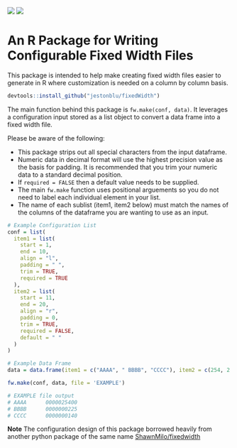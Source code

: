 ![](https://travis-ci.org/JestonBlu/fixedWidth.svg?branch=master)
![](https://bestpractices.coreinfrastructure.org/projects/2041/badge)

# An R Package for Writing Configurable Fixed Width Files

This package is intended to help make creating fixed width files easier to generate in R where customization is needed on a column by column basis. 

```r
devtools::install_github("jestonblu/fixedWidth")
```

The main function behind this package is `fw.make(conf, data)`. It leverages a configuration input stored as a list object to convert a data frame into a fixed width file. 

Please be aware of the following:
  - This package strips out all special characters from the input dataframe. 
  - Numeric data in decimal format will use the highest precision value as the basis for padding. It is recommended that you trim your numeric data to a standard decimal position.
  - If `required = FALSE` then a default value needs to be supplied. 
  - The main `fw.make` function uses positional arguements so you do not need to label each individual element in your list.
  - The name of each sublist (item1, item2 below) must match the names of the columns of the dataframe you are wanting to use as an input. 

```r
# Example Configuration List
conf = list(
  item1 = list(
    start = 1,
    end = 10,
    align = "l",
    padding = " ",
    trim = TRUE,
    required = TRUE
  ),
  item2 = list(
    start = 11,
    end = 20,
    align = "r",
    padding = 0,
    trim = TRUE,
    required = FALSE,
    default = " "
  )
)

# Example Data Frame
data = data.frame(item1 = c("AAAA", " BBBB", "CCCC"), item2 = c(254, 2.25, 1.4))

fw.make(conf, data, file = 'EXAMPLE')

# EXAMPLE file output
# AAAA      0000025400
# BBBB      0000000225
# CCCC      0000000140

```

**Note** The configuration design of this package borrowed heavily from another python package of the same name [ShawnMilo/fixedwidth](https://github.com/ShawnMilo/fixedwidth)
